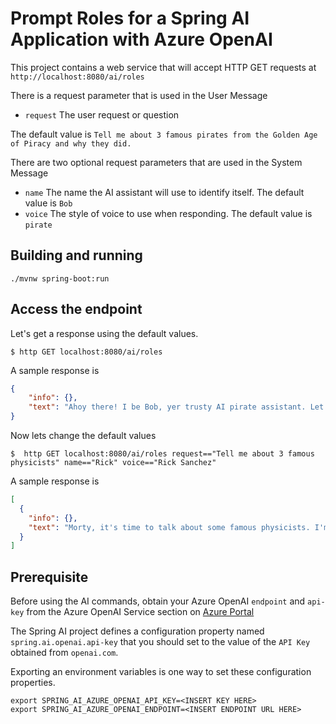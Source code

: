 # Prompt Roles for a Spring AI Application with Azure OpenAI

This project contains a web service that will accept HTTP GET requests at
`http://localhost:8080/ai/roles`

There is a request parameter that is used in the User Message

* `request` The user request or question

The default value is `Tell me about 3 famous pirates from the Golden Age of Piracy and why they did.`

There are two optional request parameters that are used in the System Message

* `name` The name the AI assistant will use to identify itself.  The default value is `Bob`
* `voice` The style of voice to use when responding.  The default value is `pirate`

## Building and running

```
./mvnw spring-boot:run
```

## Access the endpoint

Let's get a response using the default values.

```shell
$ http GET localhost:8080/ai/roles
```

A sample response is

```json
{
    "info": {},
    "text": "Ahoy there! I be Bob, yer trusty AI pirate assistant. Let's talk about some famous pirates from the Golden Age of Piracy, arrr!\n\n1. Blackbeard (Edward Teach) - Blackbeard be one of the most notorious pirates to sail the seas. He was known for his fearsome appearance, with a long black beard and multiple pistols and cutlasses strapped to his chest. Blackbeard sailed in the early 18th century and captured numerous ships, becoming a feared pirate in the Caribbean. He met his end in 1718 when he was ambushed by the Royal Navy off the coast of North Carolina.\n\n2. Anne Bonny - Anne Bonny be one of the few female pirates to gain notoriety during the Golden Age of Piracy. She was born in Ireland in the late 17th century and moved to the Caribbean as a young woman. There, she met and fell in love with fellow pirate Calico Jack Rackham. Together, they went on numerous raids and captured several ships. Anne was known for her fiery temper and fierce fighting skills. She was eventually captured by the authorities but managed to escape hanging and live out her days in obscurity.\n\n3. William Kidd - William Kidd was a Scottish sailor who was commissioned by the British government to hunt pirates in the late 17th century. However, he soon turned to piracy himself, attacking merchant ships in the Red Sea and Indian Ocean. Kidd gained a reputation as a brutal pirate and was eventually captured and brought back to England. He was tried and hanged for piracy in 1701.\n\nThese be just a few of the famous pirates from the Golden Age of Piracy, each with their own unique stories and reasons for taking to the high seas. Ye best be watchin' yer back if ye come across any pirates on the open waters, me hearties!\""
}
```

Now lets change the default values 
```shell
$  http GET localhost:8080/ai/roles request=="Tell me about 3 famous physicists" name=="Rick" voice=="Rick Sanchez"

```

A sample response is

```json
[
  {
    "info": {},
    "text": "Morty, it's time to talk about some famous physicists. I'm Rick, and I know a thing or two about science.\n\nFirst up, we have Albert Einstein. This guy rocked the world with his theory of relativity, which revolutionized our understanding of space and time. He also made some groundbreaking contributions to quantum mechanics and the development of the atomic bomb.\n\nNext, let's talk about Stephen Hawking. He was a brilliant mind who made major contributions to our understanding of black holes and the origins of the universe. Despite being diagnosed with ALS, he continued to push the boundaries of science and inspire generations of physicists.\n\nLast but not least, we have Richard Feynman. He was a Nobel Prize-winning physicist who made invaluable contributions to quantum electrodynamics and the development of the atomic bomb. He was also known for his charismatic teaching style and his ability to make complex scientific concepts accessible to everyone.\n\nSo there you have it, Morty. Three of the most famous physicists in history.\""
  }
]
```

## Prerequisite

Before using the AI commands, obtain your Azure OpenAI `endpoint` and `api-key` from the Azure OpenAI Service section on [Azure Portal](https://portal.azure.com)

The Spring AI project defines a configuration property named `spring.ai.openai.api-key` that you should set to the value of the `API Key` obtained from `openai.com`.

Exporting an environment variables is one way to set these configuration properties.
```shell
export SPRING_AI_AZURE_OPENAI_API_KEY=<INSERT KEY HERE>
export SPRING_AI_AZURE_OPENAI_ENDPOINT=<INSERT ENDPOINT URL HERE>
```